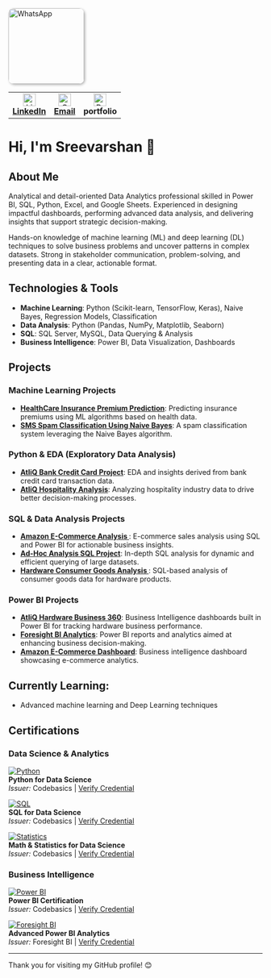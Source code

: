 <a href="https://wa.me/your-whatsapp-number">
  <img src="https://github.com/user-attachments/assets/198cb09b-595b-4e9c-98c5-e6265434c392" 
       alt="WhatsApp" 
       title="Click to chat on WhatsApp" 
       width="150" 
       style="border-radius: 10px; box-shadow: 2px 2px 5px rgba(0,0,0,0.3);" />
</a>



<table>
  <tr>
    <td align="center">
      <a href="https://www.linkedin.com/in/sreevarshan/" target="_blank">
        <img src="https://github.com/user-attachments/assets/39275837-813c-449f-8e57-b07d4d960102" alt="LinkedIn" width="25" /><br/>
        <strong>LinkedIn</strong>
      </a>
    </td>
    <td align="center">
      <a href="https://mail.google.com/mail/?view=cm&fs=1&to=itssreevarshan@gmail.com" target="_blank">
        <img src="https://github.com/user-attachments/assets/4dbcff72-493f-4f53-8455-bb5f92aedbbb" alt="Gmail" width="25" /><br/>
        <strong>Email</strong>
      </a>
    </td>
    <td align="center">
      <img src="https://github.com/user-attachments/assets/6514f697-6177-4d20-bbb0-f423c5a8059a" alt="Profile" width="25" /><br/>
      <strong>portfolio</strong>
    </td>
  </tr>
</table>

<p align="center">
  <h1>Hi, I'm Sreevarshan 👋</h1>
</p>

## About Me

Analytical and detail-oriented Data Analytics professional skilled in Power BI, SQL, Python, Excel, and Google Sheets. Experienced in designing impactful dashboards, performing advanced data analysis, and delivering insights that support strategic decision-making.

Hands-on knowledge of machine learning (ML) and deep learning (DL) techniques to solve business problems and uncover patterns in complex datasets. Strong in stakeholder communication, problem-solving, and presenting data in a clear, actionable format.


## Technologies & Tools
- **Machine Learning**: Python (Scikit-learn, TensorFlow, Keras), Naive Bayes, Regression Models, Classification
- **Data Analysis**: Python (Pandas, NumPy, Matplotlib, Seaborn)
- **SQL**: SQL Server, MySQL, Data Querying & Analysis
- **Business Intelligence**: Power BI, Data Visualization, Dashboards

## Projects

### Machine Learning Projects
- **[HealthCare Insurance Premium Prediction](https://github.com/Sreevarshan-fin/HealthCare-Insurance-Premium-Prediction)**: Predicting insurance premiums using ML algorithms based on health data.
- **[SMS Spam Classification Using Naive Bayes](https://github.com/Sreevarshan-fin/SMS-Spam-Classification-Using-Naive-Bayes)**: A spam classification system leveraging the Naive Bayes algorithm.

### Python & EDA (Exploratory Data Analysis)
- **[AtliQ Bank Credit Card Project](https://github.com/Sreevarshan-fin/AtliQ-Bank--Credit-Card-Project)**: EDA and insights derived from bank credit card transaction data.
- **[AtliQ Hospitality Analysis](https://github.com/Sreevarshan-fin/AtliQ-Hospitality-Analysis)**: Analyzing hospitality industry data to drive better decision-making processes.

### SQL & Data Analysis Projects
- **[Amazon E-Commerce Analysis ](https://github.com/Sreevarshan-fin/SQL-Project---Amazon-E-Commerce)**: E-commerce sales analysis using SQL and Power BI for actionable business insights.
- **[Ad-Hoc Analysis SQL Project](https://github.com/Sreevarshan-fin/SQL-Project-Ad-Hoc-Analysis)**: In-depth SQL analysis for dynamic and efficient querying of large datasets.
- **[Hardware Consumer Goods Analysis ](https://github.com/Sreevarshan-fin/AtliQ-Hardware-Consumer-Goods-Analysis-FY2020-2021-)**: SQL-based analysis of consumer goods data for hardware products.

### Power BI Projects
- **[AtliQ Hardware Business 360](https://github.com/Sreevarshan-fin/AtliQ-Hardware-Business-360)**: Business Intelligence dashboards built in Power BI for tracking hardware business performance.
- **[Foresight BI Analytics](https://github.com/Sreevarshan-fin/Foresight-BI-Analytics)**: Power BI reports and analytics aimed at enhancing business decision-making.
- **[Amazon E-Commerce Dashboard](https://app.powerbi.com/view?r=eyJrIjoiODNjNjllNmUtOTg3My00NDU4LWFjOGMtNjQ1NmVjZGI3MWNmIiwidCI6ImM2ZTU0OWIzLTVmNDUtNDAzMi1hYWU5LWQ0MjQ0ZGM1YjJjNCJ9)**: Business intelligence dashboard showcasing e-commerce analytics.

## Currently Learning:
- Advanced machine learning and Deep Learning techniques


##  Certifications

### **Data Science & Analytics**

[![Python](https://img.icons8.com/color/40/python.png)](https://codebasics.io/certificate/CB-48-495191)  
**Python for Data Science**  
*Issuer:* Codebasics | [Verify Credential](https://codebasics.io/certificate/CB-48-495191)  

[![SQL](https://img.icons8.com/ios-filled/40/sql.png)](https://codebasics.io/certificate/CB-50-495191)  
**SQL for Data Science**  
*Issuer:* Codebasics | [Verify Credential](https://codebasics.io/certificate/CB-50-495191)  

[![Statistics](https://img.icons8.com/ios/40/math.png)](https://codebasics.io/certificate/CB-63-495191)  
**Math & Statistics for Data Science**  
*Issuer:* Codebasics | [Verify Credential](https://codebasics.io/certificate/CB-63-495191)  

### **Business Intelligence**

[![Power BI](https://img.icons8.com/color/40/power-bi.png)](https://codebasics.io/certificate/CB-49-495191)  
**Power BI Certification**  
*Issuer:* Codebasics | [Verify Credential](https://codebasics.io/certificate/CB-49-495191)  

[![Foresight BI](https://img.icons8.com/color/40/228BE6/power-bi.png)](https://training.foresightbi.com.ng/certificates/rihluvmyez)  
**Advanced Power BI Analytics**  
*Issuer:* Foresight BI | [Verify Credential](https://training.foresightbi.com.ng/certificates/rihluvmyez)  

---








Thank you for visiting my GitHub profile! 😊

